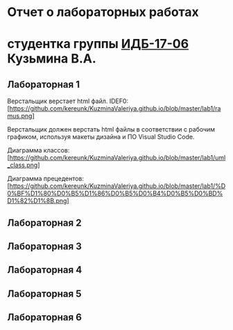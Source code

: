 # Отчет о лабораторных работах
# студентка группы [ИДБ-17-06](https://github.com/stankin/design-2018/wiki/list-idb-17-06) Кузьмина В.А.

## Лабораторная 1

Верстальщик верстает html файл.
IDEF0:
[https://github.com/kereunk/KuzminaValeriya.github.io/blob/master/lab1/ramus.png]

Верстальщик должен верстать html файлы в соответствии с рабочим графиком, используя макеты дизайна и ПО Visual Studio Code.

Диаграмма классов:
[https://github.com/kereunk/KuzminaValeriya.github.io/blob/master/lab1/uml_class.png]

Диаграмма прецедентов:
[https://github.com/kereunk/KuzminaValeriya.github.io/blob/master/lab1/%D0%BF%D1%80%D0%B5%D1%86%D0%B5%D0%B4%D0%B5%D0%BD%D1%82%D1%8B.png]

## Лабораторная 2

## Лабораторная 3

## Лабораторная 4

## Лабораторная 5

## Лабораторная 6
